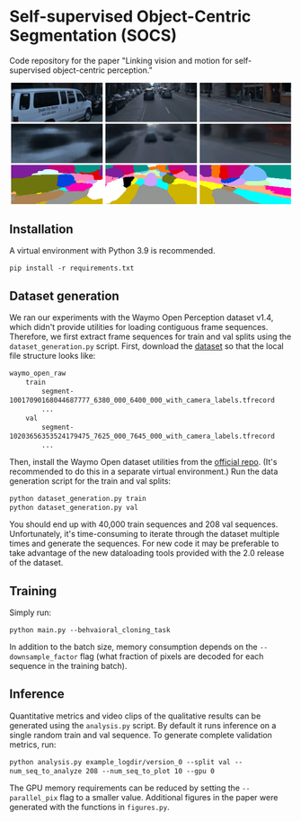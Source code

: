 # Self-supervised Object-Centric Segmentation (SOCS)

Code repository for the paper "Linking vision and motion for self-supervised object-centric perception."

![gif](./assets/example.gif)

## Installation

A virtual environment with Python 3.9 is recommended.

<pre><code>pip install -r requirements.txt</code></pre>

## Dataset generation
We ran our experiments with the Waymo Open Perception dataset v1.4, which didn't provide utilities for loading contiguous frame sequences. Therefore, we first extract frame sequences for train and val splits using the `dataset_generation.py` script. First, download the [dataset](https://waymo.com/intl/en_us/open/download/) so that the local file structure looks like:

<pre><code>waymo_open_raw
    train
        segment-10017090168044687777_6380_000_6400_000_with_camera_labels.tfrecord
        ...
    val
        segment-10203656353524179475_7625_000_7645_000_with_camera_labels.tfrecord
        ...</code></pre>
        
Then, install the Waymo Open dataset utilities from the [official repo](https://github.com/waymo-research/waymo-open-dataset). (It's recommended to do this in a separate virtual environment.) Run the data generation script for the train and val splits:

<pre><code>python dataset_generation.py train
python dataset_generation.py val</code></pre>

You should end up with 40,000 train sequences and 208 val sequences. Unfortunately, it's time-consuming to iterate through the dataset multiple times and generate the sequences. For new code it may be preferable to take advantage of the new dataloading tools provided with the 2.0 release of the dataset.

## Training

Simply run:
<pre><code>python main.py --behvaioral_cloning_task</code></pre>

In addition to the batch size, memory consumption depends on the `--downsample_factor` flag (what fraction of pixels are decoded for each sequence in the training batch).

## Inference

Quantitative metrics and video clips of the qualitative results can be generated using the `analysis.py` script. By default it runs inference on a single random train and val sequence. To generate complete validation metrics, run:

<pre><code>python analysis.py example_logdir/version_0 --split val --num_seq_to_analyze 208 --num_seq_to_plot 10 --gpu 0</code></pre>

The GPU memory requirements can be reduced by setting the `--parallel_pix` flag to a smaller value. Additional figures in the paper were generated with the functions in `figures.py`.